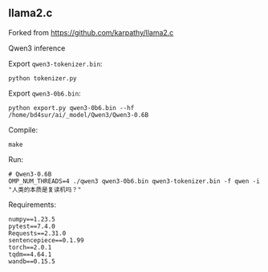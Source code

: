 ## llama2.c

Forked from https://github.com/karpathy/llama2.c

Qwen3 inference

Export `qwen3-tokenizer.bin`:

```
python tokenizer.py
```

Export `qwen3-0b6.bin`:

```
python export.py qwen3-0b6.bin --hf /home/bd4sur/ai/_model/Qwen3/Qwen3-0.6B
```

Compile:

```
make
```

Run:

```
# Qwen3-0.6B
OMP_NUM_THREADS=4 ./qwen3 qwen3-0b6.bin qwen3-tokenizer.bin -f qwen -i "人类的本质是复读机吗？"
```

Requirements:

```
numpy==1.23.5
pytest==7.4.0
Requests==2.31.0
sentencepiece==0.1.99
torch==2.0.1
tqdm==4.64.1
wandb==0.15.5
```
